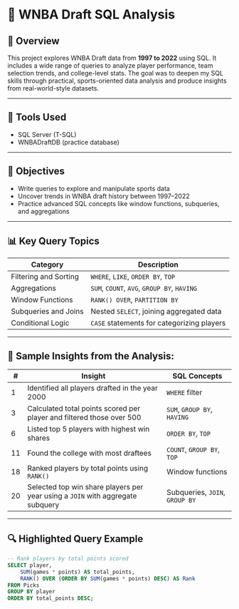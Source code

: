 # 🏀 WNBA Draft SQL Analysis

## 📘 Overview

This project explores WNBA Draft data from **1997 to 2022** using SQL. It includes a wide range of queries to analyze player performance, team selection trends, and college-level stats. The goal was to deepen my SQL skills through practical, sports-oriented data analysis and produce insights from real-world-style datasets.

---

## 🧰 Tools Used

- SQL Server (T-SQL)
- WNBADraftDB (practice database)

---

## 🎯 Objectives

- Write queries to explore and manipulate sports data
- Uncover trends in WNBA draft history between 1997–2022
- Practice advanced SQL concepts like window functions, subqueries, and aggregations

---

## 📊 Key Query Topics

| Category                  | Description                                                                 |
|--------------------------|-----------------------------------------------------------------------------|
| Filtering and Sorting     | `WHERE`, `LIKE`, `ORDER BY`, `TOP`                                         |
| Aggregations              | `SUM`, `COUNT`, `AVG`, `GROUP BY`, `HAVING`                                |
| Window Functions          | `RANK() OVER`, `PARTITION BY`                                              |
| Subqueries and Joins      | Nested `SELECT`, joining aggregated data                                   |
| Conditional Logic         | `CASE` statements for categorizing players                                 |

---

## 📌 Sample Insights from the Analysis:

| #  | Insight                                                                        | SQL Concepts                       |
|----|--------------------------------------------------------------------------------|------------------------------------|
| 1  | Identified all players drafted in the year 2000                                | `WHERE` filter                     |
| 3  | Calculated total points scored per player and filtered those over 500          | `SUM`, `GROUP BY`, `HAVING`        |
| 6  | Listed top 5 players with highest win shares                                   | `ORDER BY`, `TOP`                  |
| 11 | Found the college with most draftees                                           | `COUNT`, `GROUP BY`, `TOP`         |
| 18 | Ranked players by total points using `RANK()`                                  | Window functions                   |
| 20 | Selected top win share players per year using a `JOIN` with aggregate subquery | Subqueries, `JOIN`, `GROUP BY`     |

---

## 🔍 Highlighted Query Example

```sql
-- Rank players by total points scored
SELECT player, 
    SUM(games * points) AS total_points, 
    RANK() OVER (ORDER BY SUM(games * points) DESC) AS Rank
FROM Picks 
GROUP BY player
ORDER BY total_points DESC;
